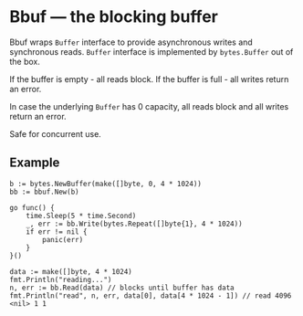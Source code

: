 # Bbuf — the blocking buffer
Bbuf wraps `Buffer` interface to provide asynchronous writes and synchronous reads.
`Buffer` interface is implemented by `bytes.Buffer` out of the box.

If the buffer is empty - all reads block. If the buffer is full - all writes return an error.

In case the underlying `Buffer` has 0 capacity, all reads block and all writes return an error.

Safe for concurrent use.

## Example
```
b := bytes.NewBuffer(make([]byte, 0, 4 * 1024))
bb := bbuf.New(b)

go func() {
    time.Sleep(5 * time.Second)
    _, err := bb.Write(bytes.Repeat([]byte{1}, 4 * 1024))
    if err != nil {
        panic(err)
    }
}()

data := make([]byte, 4 * 1024)
fmt.Println("reading...")
n, err := bb.Read(data) // blocks until buffer has data
fmt.Println("read", n, err, data[0], data[4 * 1024 - 1]) // read 4096 <nil> 1 1
```

